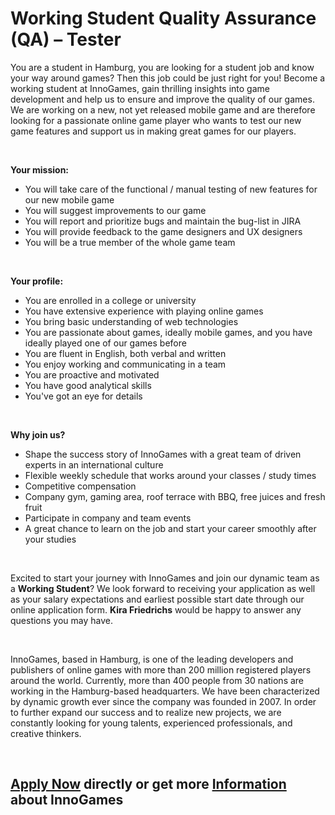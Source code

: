 <h1>Working Student Quality Assurance (QA) – Tester</h1>
<p>You are a student in Hamburg, you are looking for a student job and know your way around games? Then this job could be just right for you! Become a working student at InnoGames, gain thrilling insights into game development and help us to ensure and improve the quality of our games. We are working on a new, not yet released mobile game and are therefore looking for a passionate online game player who wants to test our new game features and support us in making great games for our players.</p><p>&nbsp;</p><p><strong>Your mission:</strong></p><ul><li>You will take care of the functional / manual testing of new features for our new mobile game</li><li>You will suggest improvements to our game</li><li>You will report and prioritize bugs and maintain the bug-list in JIRA</li><li>You will provide feedback to the game designers and UX designers</li><li>You will be a true member of the whole game team</li></ul><p><strong>&nbsp;</strong></p><p><strong>Your profile:</strong></p><ul><li>You are enrolled in a college or university</li><li>You have extensive experience with playing online games</li><li>You bring basic understanding of web technologies</li><li>You are passionate about games, ideally mobile games, and you have ideally played one of our games before</li><li>You are fluent in English, both verbal and written</li><li>You enjoy working and communicating in a team</li><li>You are proactive and motivated</li><li>You have good analytical skills</li><li>You've got an eye for details</li></ul><p><strong>&nbsp;</strong></p><p><strong>Why join us?</strong></p><ul><li>Shape the success story of InnoGames with a great team of driven experts in an international culture</li><li>Flexible weekly schedule that works around your classes / study times</li><li>Competitive compensation</li><li>Company gym, gaming area, roof terrace with BBQ, free juices and fresh fruit</li><li>Participate in company and team events</li><li>A great chance to learn on the job and start your career smoothly after your studies</li></ul><p>&nbsp;</p><p>Excited to start your journey with InnoGames and join our dynamic team as a <strong>Working Student</strong>? We look forward to receiving your application as well as your salary expectations and earliest possible start date through our online application form. <strong>Kira Friedrichs</strong> would be happy to answer any questions you may have.</p><p>&nbsp;</p><p>InnoGames, based in Hamburg, is one of the leading developers and publishers of online games with more than 200 million registered players around the world. Currently, more than 400 people from 30 nations are working in the Hamburg-based headquarters. We have been characterized by dynamic growth ever since the company was founded in 2007. In order to further expand our success and to realize new projects, we are constantly looking for young talents, experienced professionals, and creative thinkers.</p><p>&nbsp;</p>

<h2><a href="https://jobs.jobvite.com/careers/innogames/job//o9yfafwQ/apply?__jvst=Job+Board&__jvsd=github_jobs_repo">Apply Now</a> directly or get more <a href="https://www.innogames.com/career/detail/job/working-student-quality-assurance-qa-–-tester/?s=github_jobs_repo">Information</a> about InnoGames</h2>